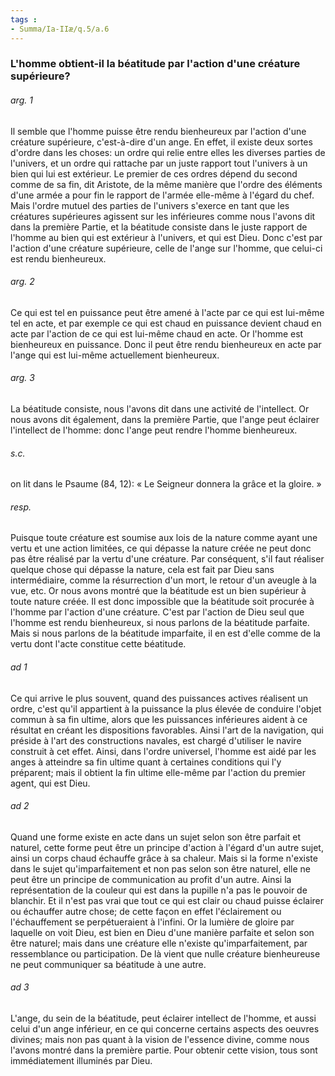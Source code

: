 ```yaml
---
tags : 
- Summa/Ia-IIæ/q.5/a.6
---
```


### L'homme obtient-il la béatitude par l'action d'une créature supérieure?

###### arg. 1
Il semble que l'homme puisse être rendu bienheureux par l'action d'une créature supérieure, c'est-à-dire d'un ange. En effet, il existe deux sortes d'ordre dans les choses: un ordre qui relie entre elles les diverses parties de l'univers, et un ordre qui rattache par un juste rapport tout l'univers à un bien qui lui est extérieur. Le premier de ces ordres dépend du second comme de sa fin, dit Aristote, de la même manière que l'ordre des éléments d'une armée a pour fin le rapport de l'armée elle-même à l'égard du chef. Mais l'ordre mutuel des parties de l'univers s'exerce en tant que les créatures supérieures agissent sur les inférieures comme nous l'avons dit dans la première Partie, et la béatitude consiste dans le juste rapport de l'homme au bien qui est extérieur à l'univers, et qui est Dieu. Donc c'est par l'action d'une créature supérieure, celle de l'ange sur l'homme, que celui-ci est rendu bienheureux. 

###### arg. 2
Ce qui est tel en puissance peut être amené à l'acte par ce qui est lui-même tel en acte, et par exemple ce qui est chaud en puissance devient chaud en acte par l'action de ce qui est lui-même chaud en acte. Or l'homme est bienheureux en puissance. Donc il peut être rendu bienheureux en acte par l'ange qui est lui-même actuellement bienheureux. 

###### arg. 3
La béatitude consiste, nous l'avons dit dans une activité de l'intellect. Or nous avons dit également, dans la première Partie, que l'ange peut éclairer l'intellect de l'homme: donc l'ange peut rendre l'homme bienheureux. 

###### s.c.
on lit dans le Psaume (84, 12): « Le Seigneur donnera la grâce et la gloire. » 

###### resp.
Puisque toute créature est soumise aux lois de la nature comme ayant une vertu et une action limitées, ce qui dépasse la nature créée ne peut donc pas être réalisé par la vertu d'une créature. Par conséquent, s'il faut réaliser quelque chose qui dépasse la nature, cela est fait par Dieu sans intermédiaire, comme la résurrection d'un mort, le retour d'un aveugle à la vue, etc. Or nous avons montré que la béatitude est un bien supérieur à toute nature créée. Il est donc impossible que la béatitude soit procurée à l'homme par l'action d'une créature. C'est par l'action de Dieu seul que l'homme est rendu bienheureux, si nous parlons de la béatitude parfaite. Mais si nous parlons de la béatitude imparfaite, il en est d'elle comme de la vertu dont l'acte constitue cette béatitude. 

###### ad 1
Ce qui arrive le plus souvent, quand des puissances actives réalisent un ordre, c'est qu'il appartient à la puissance la plus élevée de conduire l'objet commun à sa fin ultime, alors que les puissances inférieures aident à ce résultat en créant les dispositions favorables. Ainsi l'art de la navigation, qui préside à l'art des constructions navales, est chargé d'utiliser le navire construit à cet effet. Ainsi, dans l'ordre universel, l'homme est aidé par les anges à atteindre sa fin ultime quant à certaines conditions qui l'y préparent; mais il obtient la fin ultime elle-même par l'action du premier agent, qui est Dieu. 

###### ad 2
Quand une forme existe en acte dans un sujet selon son être parfait et naturel, cette forme peut être un principe d'action à l'égard d'un autre sujet, ainsi un corps chaud échauffe grâce à sa chaleur. Mais si la forme n'existe dans le sujet qu'imparfaitement et non pas selon son être naturel, elle ne peut être un principe de communication au profit d'un autre. Ainsi la représentation de la couleur qui est dans la pupille n'a pas le pouvoir de blanchir. Et il n'est pas vrai que tout ce qui est clair ou chaud puisse éclairer ou échauffer autre chose; de cette façon en effet l'éclairement ou l'échauffement se perpétueraient à l'infini. Or la lumière de gloire par laquelle on voit Dieu, est bien en Dieu d'une manière parfaite et selon son être naturel; mais dans une créature elle n'existe qu'imparfaitement, par ressemblance ou participation. De là vient que nulle créature bienheureuse ne peut communiquer sa béatitude à une autre. 

###### ad 3
L'ange, du sein de la béatitude, peut éclairer intellect de l'homme, et aussi celui d'un ange inférieur, en ce qui concerne certains aspects des oeuvres divines; mais non pas quant à la vision de l'essence divine, comme nous l'avons montré dans la première partie. Pour obtenir cette vision, tous sont immédiatement illuminés par Dieu. 


